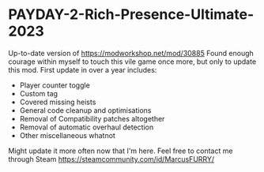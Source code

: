 # PAYDAY-2-Rich-Presence-Ultimate-2023
Up-to-date version of https://modworkshop.net/mod/30885
Found enough courage within myself to touch this vile game once more, but only to update this mod.
First update in over a year includes:
- Player counter toggle
- Custom tag
- Covered missing heists
- General code cleanup and optimisations
- Removal of Compatibility patches altogether
- Removal of automatic overhaul detection
- Other miscellaneous whatnot

Might update it more often now that I'm here.
Feel free to contact me through Steam https://steamcommunity.com/id/MarcusFURRY/
